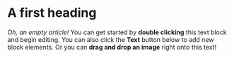 # A first heading 

_Oh, an empty article!_ You can get started by **double clicking** this text block and begin editing. You can also click the **Text** button below to add new block elements. Or you can **drag and drop an image** right onto this text!
